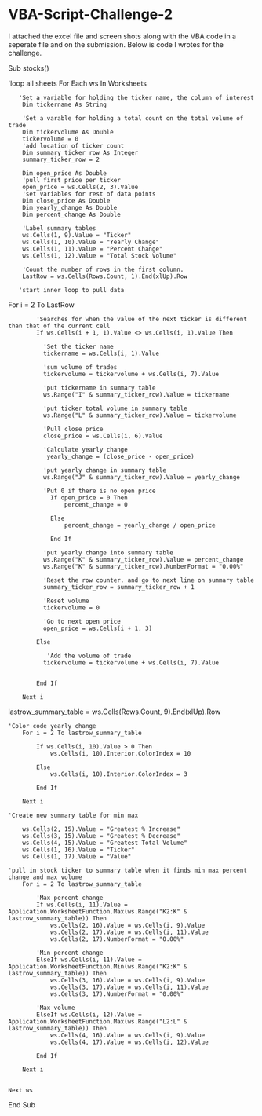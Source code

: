 # VBA-Script-Challenge-2
I attached the excel file and screen shots along with the VBA code in a seperate file and on the submission. 
Below is code I wrotes for the challenge. 


Sub stocks()

'loop all sheets
    For Each ws In Worksheets

       
       'Set a variable for holding the ticker name, the column of interest
        Dim tickername As String
    
        'Set a varable for holding a total count on the total volume of trade
        Dim tickervolume As Double
        tickervolume = 0
        'add location of ticker count
        Dim summary_ticker_row As Integer
        summary_ticker_row = 2
        
        Dim open_price As Double
        'pull first price per ticker
        open_price = ws.Cells(2, 3).Value
        'set variables for rest of data points
        Dim close_price As Double
        Dim yearly_change As Double
        Dim percent_change As Double

        'Label summary tables
        ws.Cells(1, 9).Value = "Ticker"
        ws.Cells(1, 10).Value = "Yearly Change"
        ws.Cells(1, 11).Value = "Percent Change"
        ws.Cells(1, 12).Value = "Total Stock Volume"

        'Count the number of rows in the first column.
        LastRow = ws.Cells(Rows.Count, 1).End(xlUp).Row

       'start inner loop to pull data
     
   For i = 2 To LastRow

            'Searches for when the value of the next ticker is different than that of the current cell
            If ws.Cells(i + 1, 1).Value <> ws.Cells(i, 1).Value Then
        
              'Set the ticker name
              tickername = ws.Cells(i, 1).Value

              'sum volume of trades
              tickervolume = tickervolume + ws.Cells(i, 7).Value

              'put tickername in summary table
              ws.Range("I" & summary_ticker_row).Value = tickername

              'put ticker total volume in summary table
              ws.Range("L" & summary_ticker_row).Value = tickervolume

              'Pull close price
              close_price = ws.Cells(i, 6).Value

              'Calculate yearly change
               yearly_change = (close_price - open_price)
              
              'put yearly change in summary table
              ws.Range("J" & summary_ticker_row).Value = yearly_change

              'Put 0 if there is no open price
                If open_price = 0 Then
                    percent_change = 0
                
                Else
                    percent_change = yearly_change / open_price
                
                End If

              'put yearly change into summary table
              ws.Range("K" & summary_ticker_row).Value = percent_change
              ws.Range("K" & summary_ticker_row).NumberFormat = "0.00%"
   
              'Reset the row counter. and go to next line on summary table
              summary_ticker_row = summary_ticker_row + 1

              'Reset volume
              tickervolume = 0

              'Go to next open price
              open_price = ws.Cells(i + 1, 3)
            
            Else
              
               'Add the volume of trade
              tickervolume = tickervolume + ws.Cells(i, 7).Value

            
            End If
        
        Next i

  lastrow_summary_table = ws.Cells(Rows.Count, 9).End(xlUp).Row
    
    'Color code yearly change
        For i = 2 To lastrow_summary_table
            
            If ws.Cells(i, 10).Value > 0 Then
                ws.Cells(i, 10).Interior.ColorIndex = 10
            
            Else
                ws.Cells(i, 10).Interior.ColorIndex = 3
            
            End If
        
        Next i

    'Create new summary table for min max

        ws.Cells(2, 15).Value = "Greatest % Increase"
        ws.Cells(3, 15).Value = "Greatest % Decrease"
        ws.Cells(4, 15).Value = "Greatest Total Volume"
        ws.Cells(1, 16).Value = "Ticker"
        ws.Cells(1, 17).Value = "Value"

    'pull in stock ticker to summary table when it finds min max percent change and max volume
        For i = 2 To lastrow_summary_table
        
            'Max percent change
            If ws.Cells(i, 11).Value = Application.WorksheetFunction.Max(ws.Range("K2:K" & lastrow_summary_table)) Then
                ws.Cells(2, 16).Value = ws.Cells(i, 9).Value
                ws.Cells(2, 17).Value = ws.Cells(i, 11).Value
                ws.Cells(2, 17).NumberFormat = "0.00%"

            'Min percent change
            ElseIf ws.Cells(i, 11).Value = Application.WorksheetFunction.Min(ws.Range("K2:K" & lastrow_summary_table)) Then
                ws.Cells(3, 16).Value = ws.Cells(i, 9).Value
                ws.Cells(3, 17).Value = ws.Cells(i, 11).Value
                ws.Cells(3, 17).NumberFormat = "0.00%"
            
            'Max volume
            ElseIf ws.Cells(i, 12).Value = Application.WorksheetFunction.Max(ws.Range("L2:L" & lastrow_summary_table)) Then
                ws.Cells(4, 16).Value = ws.Cells(i, 9).Value
                ws.Cells(4, 17).Value = ws.Cells(i, 12).Value
            
            End If
        
        Next i
  
    
    Next ws
        
End Sub
